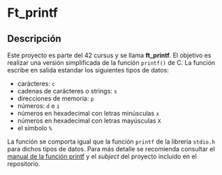 # Ft_printf

## Descripción

Este proyecto es parte del 42 cursus y se llama **ft_printf**. El objetivo es realizar una versión simplificada de la función `printf()` de C. La función escribe en salida estandar los siguientes tipos de datos:
- carácteres: `c`
- cadenas de carácteres o strings: `s`
- direcciones de memoria: `p`
- números: `d` e `i`
- números en hexadecimal con letras minúsculas `x`
- números en hexadecimal con letras mayúsculas `X`
- el símbolo `%`

La función se comporta igual que la función `printf` de la libreria `stdio.h` para dichos tipos de datos.
Para más detalle se recomienda consultar el [manual de la función printf](https://man7.org/linux/man-pages/man3/printf.3.html) y el _subject_ del proyecto incluido en el repositorio.
